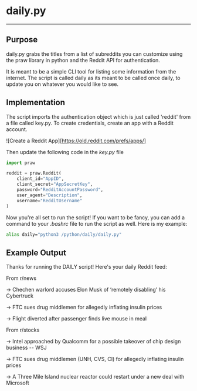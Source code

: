 # daily.py
--------------------------------------------

## Purpose

daily.py grabs the titles from a list of subreddits you can customize 
using the praw library in python and the Reddit API for authentication.

It is meant to be a simple CLI tool for listing some information from the internet.
The script is called daily as its meant to be called once daily, to update you 
on whatever you would like to see. 

## Implementation

The script imports the authentication object which is just called 'reddit' from a 
file called key.py. To create credentials, create an app with a Reddit account.

![Create a Reddit App][https://old.reddit.com/prefs/apps/]

Then update the following code in the *key.py* file
```python
import praw 

reddit = praw.Reddit(
    client_id="AppID",
    client_secret="AppSecretKey",
    password="RedditAccountPassword",
    user_agent="Description",
    username="RedditUsername"
)
```

Now you're all set to run the script! If you want to be fancy, you can add 
a command to your *.bashrc* file to run the script as well. Here is my example:

```bash 
alias daily="python3 /python/daily/daily.py"
```

## Example Output

Thanks for running the DAILY script! Here's your daily Reddit feed:

   From r/news

-> Chechen warlord accuses Elon Musk of ‘remotely disabling’ his Cybertruck

-> FTC sues drug middlemen for allegedly inflating insulin prices

-> Flight diverted after passenger finds live mouse in meal


   From r/stocks

-> Intel approached by Qualcomm for a possible takeover of chip design business -- WSJ

-> FTC sues drug middlemen (UNH, CVS, CI) for allegedly inflating insulin prices

-> A Three Mile Island nuclear reactor could restart under a new deal with Microsoft

